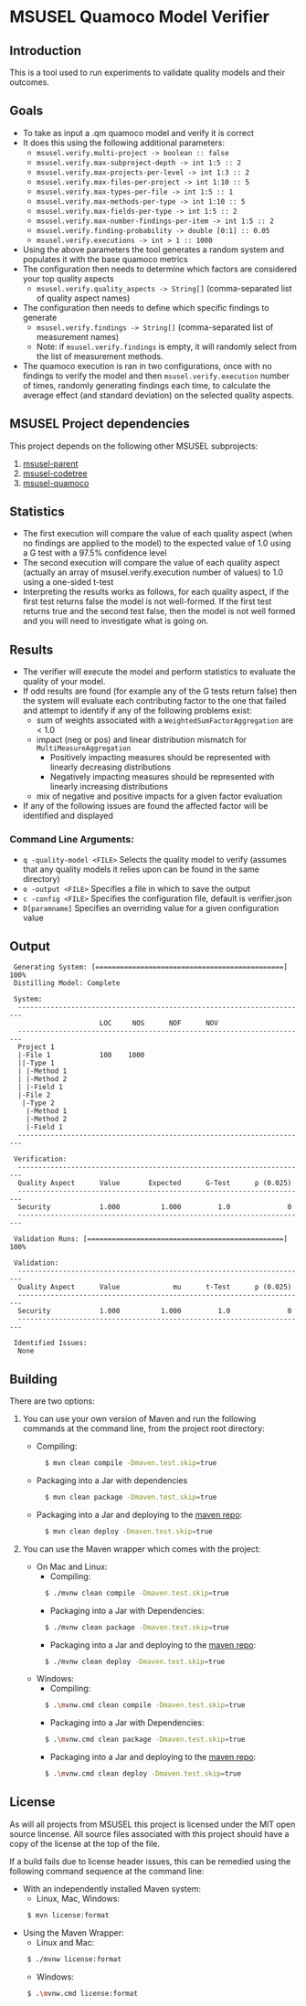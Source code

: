 # MSUSEL Quamoco Model Verifier

## Introduction
This is a tool used to run experiments to validate quality models and their outcomes.

## Goals
 - To take as input a .qm quamoco model and verify it is correct
 - It does this using the following additional parameters:
     * `msusel.verify.multi-project -> boolean :: false`
     * `msusel.verify.max-subproject-depth -> int 1:5 :: 2`
     * `msusel.verify.max-projects-per-level -> int 1:3 :: 2`
     * `msusel.verify.max-files-per-project -> int 1:10 :: 5`
     * `msusel.verify.max-types-per-file -> int 1:5 :: 1`
     * `msusel.verify.max-methods-per-type -> int 1:10 :: 5`
     * `msusel.verify.max-fields-per-type -> int 1:5 :: 2`
     * `msusel.verify.max-number-findings-per-item -> int 1:5 :: 2`
     * `msusel.verify.finding-probability -> double [0:1] :: 0.05`
     * `msusel.verify.executions -> int > 1 :: 1000`
 - Using the above parameters the tool generates a random system and populates it with the base quamoco metrics
 - The configuration then needs to determine which factors are considered your top quality aspects
     * `msusel.verify.quality_aspects -> String[]` (comma-separated list of quality aspect names)
 - The configuration then needs to define which specific findings to generate
     * `msusel.verify.findings -> String[]` (comma-separated list of measurement names)
     * Note: if `msusel.verify.findings` is empty, it will randomly select from the list of measurement methods.
 - The quamoco execution is ran in two configurations, once with no findings to verify the model and then `msusel.verify.execution` number of times, randomly generating findings each time, to calculate the average effect (and standard deviation) on the selected quality aspects.

## MSUSEL Project dependencies
This project depends on the following other MSUSEL subprojects:
1. [msusel-parent](https://github.com/MSUSEL/msusel-parent/)
2. [msusel-codetree](https://github.com/MSUSEL/msusel-codetree/)
3. [msusel-quamoco](https://github.com/MSUSEL/msusel-quamoco/)

## Statistics
 - The first execution will compare the value of each quality aspect (when no findings are applied to the model) to the expected value of 1.0 using a G test with a 97.5% confidence level
 - The second execution will compare the value of each quality aspect (actually an array of msusel.verify.execution number of values) to 1.0 using a one-sided t-test
 - Interpreting the results works as follows, for each quality aspect, if the first test returns false the model is not well-formed. If the first test returns true and the second test false, then the model is not well formed and you will need to investigate what is going on.

## Results
 - The verifier will execute the model and perform statistics to evaluate the quality of your model.
 - If odd results are found (for example any of the G tests return false) then the system will evaluate each contributing factor to the one that failed and attempt to identify if any of the following problems exist:
    * sum of weights associated with a `WeightedSumFactorAggregation` are < 1.0
    * impact (neg or pos) and linear distribution mismatch for `MultiMeasureAggregation`
        - Positively impacting measures should be represented with linearly decreasing distributions
        - Negatively impacting measures should be represented with linearly increasing distributions
    * mix of negative and positive impacts for a given factor evaluation
 - If any of the following issues are found the affected factor will be identified and displayed

### Command Line Arguments:
* `q -quality-model <FILE>` Selects the quality model to verify (assumes that any quality models it relies upon can be found in the same directory)
* `o -output <FILE>` Specifies a file in which to save the output
* `c -config <FILE>` Specifies the configuration file, default is verifier.json
* `D[paramname]` Specifies an overriding value for a given configuration value

## Output
```
 Generating System: [==============================================] 100%
 Distilling Model: Complete

 System:
  -----------------------------------------------------------------------
                      LOC     NOS      NOF      NOV
  -----------------------------------------------------------------------
  Project 1
  |-File 1            100    1000      
  ||-Type 1
  | |-Method 1
  | |-Method 2
  | |-Field 1
  |-File 2
   |-Type 2
    |-Method 1
    |-Method 2
    |-Field 1
  -----------------------------------------------------------------------

 Verification:
  -----------------------------------------------------------------------
  Quality Aspect      Value       Expected      G-Test      p (0.025)
  -----------------------------------------------------------------------
  Security            1.000          1.000         1.0              0
  -----------------------------------------------------------------------

 Validation Runs: [================================================] 100%

 Validation:
  -----------------------------------------------------------------------
  Quality Aspect      Value             mu      t-Test      p (0.025)
  -----------------------------------------------------------------------
  Security            1.000          1.000         1.0              0
  -----------------------------------------------------------------------

 Identified Issues:
  None
```

## Building
There are two options:

1. You can use your own version of Maven and run the following commands at the command line, from the project root directory:
   * Compiling:
      ```bash
        $ mvn clean compile -Dmaven.test.skip=true
      ```
   * Packaging into a Jar with dependencies
      ```bash
        $ mvn clean package -Dmaven.test.skip=true
      ```
   * Packaging into a Jar and deploying to the [maven repo](https://github.com/MSUSEL/msusel-maven-repo):
      ```bash
        $ mvn clean deploy -Dmaven.test.skip=true
      ```

2. You can use the Maven wrapper which comes with the project:
   * On Mac and Linux:
      - Compiling:
      ```bash
        $ ./mvnw clean compile -Dmaven.test.skip=true
      ```
      - Packaging into a Jar with Dependencies:
      ```bash
        $ ./mvnw clean package -Dmaven.test.skip=true
      ```
      - Packaging into a Jar and deploying to the [maven repo](https://github.com/MSUSEL/msusel-maven-repo):
      ```bash
        $ ./mvnw clean deploy -Dmaven.test.skip=true
      ```
   * Windows:
      - Compiling:
      ```bash
        $ .\mvnw.cmd clean compile -Dmaven.test.skip=true
      ```
      - Packaging into a Jar with Dependencies:
      ```bash
        $ .\mvnw.cmd clean package -Dmaven.test.skip=true
      ```
      - Packaging into a Jar and deploying to the [maven repo](https://github.com/MSUSEL/msusel-maven-repo):
      ```bash
        $ .\mvnw.cmd clean deploy -Dmaven.test.skip=true
      ```

## License
As will all projects from MSUSEL this project is licensed under the MIT open source lincense. All source files associated with this project should have a copy of the license at the top of the file.

If a build fails due to license header issues, this can be remedied using the following command sequence at the command line:

- With an independently installed Maven system:
    * Linux, Mac, Windows:
    ```bash
     $ mvn license:format
    ```
- Using the Maven Wrapper:
    * Linux and Mac:
    ```bash
     $ ./mvnw license:format
    ```
    * Windows:
    ```bash
     $ .\mvnw.cmd license:format
    ```
